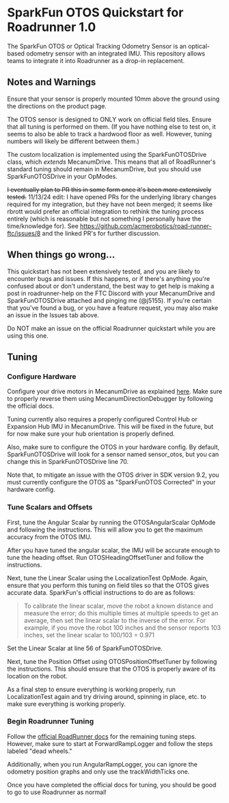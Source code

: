 # SparkFun OTOS Quickstart for Roadrunner 1.0

The SparkFun OTOS or Optical Tracking Odometry Sensor is an optical-based odometry sensor with an integrated IMU.
This repository allows teams to integrate it into Roadrunner as a drop-in replacement.

## Notes and Warnings
Ensure that your sensor is properly mounted 10mm above the ground using the directions on the product page.

The OTOS sensor is designed to ONLY work on official field tiles.
Ensure that all tuning is performed on them. 
(If you have nothing else to test on, it seems to also be able to track a hardwood floor as well.
However, tuning numbers will likely be different between them.)

The custom localization is implemented using the SparkFunOTOSDrive class, which *extends* MecanumDrive.
This means that all of RoadRunner's standard tuning should remain in MecanumDrive, but you should use SparkFunOTOSDrive
in your OpModes.

~~I eventually plan to PR this in some form once it's been more extensively tested.~~ 
11/13/24 edit: I have opened PRs for the underlying library changes required for my integration, but they have not been merged; it seems like rbrott would prefer an official integration to rethink the tuning process entirely (which is reasonable but not something I personally have the time/knowledge for). See https://github.com/acmerobotics/road-runner-ftc/issues/8 and the linked PR's for further discussion.

## When things go wrong…
This quickstart has not been extensively tested, and you are likely to encounter bugs and issues. 
If this happens, or if there's anything you're confused about or don't understand, the best way to get help is
making a post in roadrunner-help on the FTC Discord with your MecanumDrive and SparkFunOTOSDrive attached and pinging me
(@j5155).
If you're certain that you've found a bug,
or you have a feature request, you may also make an issue in the Issues tab above. 

Do NOT make an issue on the official Roadrunner quickstart while you are using this one.

## Tuning

### Configure Hardware

Configure your drive motors in MecanumDrive
   as explained [here](https://rr.brott.dev/docs/v1-0/tuning/#drive-classes). 
Make sure to properly reverse them using MecanumDirectionDebugger by following the official docs.

Tuning currently also requires a properly configured Control Hub or Expansion Hub IMU in MecanumDrive. 
This will be fixed in the future, but for now make sure your hub orientation is properly defined.

Also, make sure to configure the OTOS in your hardware config. 
By default, SparkFunOTOSDrive will look for a sensor named sensor_otos,
but you can change this in SparkFunOTOSDrive line 70.

Note that, to mitigate an issue with the OTOS driver in SDK version 9.2,
you must currently configure the OTOS as "SparkFunOTOS Corrected" in your hardware config.
### Tune Scalars and Offsets
First, tune the Angular Scalar by running the OTOSAngularScalar OpMode and following the instructions. 
This will allow you to get the maximum accuracy from the OTOS IMU.

After you have tuned the angular scalar, the IMU will be accurate enough to tune the heading offset.
Run OTOSHeadingOffsetTuner and follow the instructions.

Next, tune the Linear Scalar using the LocalizationTest OpMode.
Again, ensure that you perform this tuning on field tiles so that the OTOS gives accurate data.
SparkFun's official instructions to do are as follows:
> To calibrate the linear scalar, move the
robot a known distance and measure the error; do this multiple times at
multiple speeds to get an average, then set the linear scalar to the
inverse of the error.
> For example, if you move the robot 100 inches and
the sensor reports 103 inches, set the linear scalar to 100/103 = 0.971

Set the Linear Scalar at line 56 of SparkFunOTOSDrive.

Next, tune the Position Offset using OTOSPositionOffsetTuner by following the instructions. 
This should ensure that the OTOS is properly aware of its location on the robot.

As a final step to ensure everything is working properly,
run LocalizationTest again and try driving around, spinning in place, etc. 
to make sure everything is working properly.

### Begin Roadrunner Tuning
Follow the [official RoadRunner docs](https://rr.brott.dev/docs/v1-0/tuning/#forwardramplogger-dead-wheels-only) for the remaining tuning steps.
However, make sure to start at ForwardRampLogger and follow the steps labeled "dead wheels."

Additionally, when you run AngularRampLogger,
you can ignore the odometry position graphs and only use the trackWidthTicks one.

Once you have completed the official docs for tuning, you should be good to go to use Roadrunner as normal!




